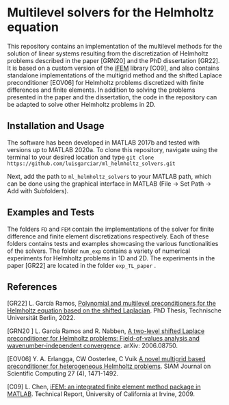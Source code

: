 ﻿# Multilevel solvers for the Helmholtz equation

This repository contains an implementation of the multilevel methods for the solution of linear systems resulting from the discretization of Helmholtz problems described in the paper [GRN20] and the PhD dissertation [GR22]. It is based on a custom version of the [iFEM](https://github.com/lyc102/ifem) library [C09], and also contains standalone implementations of the multigrid method and the shifted Laplace preconditioner [EOV06] for Helmholtz problems discretized with finite differences and finite elements. In addition to solving the problems presented in the paper and the dissertation, the code in the repository can be adapted to solve other Helmholtz problems in 2D.  


## Installation and Usage
The software has been developed in MATLAB 2017b and tested with versions up to MATLAB 2020a. To clone this repository, navigate using the terminal to your desired location and type
`git clone https://github.com/luisgarciar/ml_helmholtz_solvers.git`

Next, add the path to `ml_helmholtz_solvers` to your MATLAB path, which can be done using the graphical interface in MATLAB (File -> Set Path -> Add with Subfolders).

## Examples and Tests
The folders `FD` and `FEM` contain the implementations of the solver for finite difference and finite element discretizations respectively. Each of these folders contains tests and examples showcasing the various functionalities of the solvers. The folder  `num_exp` contains a variety of numerical experiments for Helmholtz problems in 1D and 2D. The experiments in the paper [GR22] are located in the folder `exp_TL_paper` .


## References

[GR22] L. García Ramos, [Polynomial and multilevel preconditioners for the Helmholtz equation based on the shifted Laplacian](https://depositonce.tu-berlin.de/handle/11303/17048). PhD Thesis, Technische Universität Berlin, 2022.

[GRN20 ] L. García Ramos and R. Nabben, [A two-level shifted Laplace preconditioner for Helmholtz problems: Field-of-values analysis and wavenumber-independent convergence](https://arxiv.org/abs/2006.08750). arXiv: 2006.08750.

[EOV06] Y. A. Erlangga, CW Oosterlee, C Vuik
[A novel multigrid based preconditioner for heterogeneous Helmholtz problems](https://epubs.siam.org/doi/10.1137/040615195). SIAM Journal on Scientific Computing 27 (4), 1471-1492.

[C09] L. Chen, [iFEM: an integrated finite element method package in MATLAB](https://www.math.uci.edu/~chenlong/Papers/iFEMpaper.pdf). Technical Report, University of California at Irvine, 2009.
